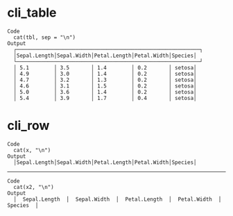 # cli_table

    Code
      cat(tbl, sep = "\n")
    Output
      ┌───────────────────────────────────────────────────────────┐
      │Sepal.Length│Sepal.Width│Petal.Length│Petal.Width│Species│
      └───────────────────────────────────────────────────────────┘
      │ 5.1        │ 3.5       │ 1.4        │ 0.2       │ setosa│
      │ 4.9        │ 3.0       │ 1.4        │ 0.2       │ setosa│
      │ 4.7        │ 3.2       │ 1.3        │ 0.2       │ setosa│
      │ 4.6        │ 3.1       │ 1.5        │ 0.2       │ setosa│
      │ 5.0        │ 3.6       │ 1.4        │ 0.2       │ setosa│
      │ 5.4        │ 3.9       │ 1.7        │ 0.4       │ setosa│

# cli_row

    Code
      cat(x, "\n")
    Output
      │Sepal.Length│Sepal.Width│Petal.Length│Petal.Width│Species│ 

---

    Code
      cat(x2, "\n")
    Output
      │  Sepal.Length  │  Sepal.Width  │  Petal.Length  │  Petal.Width  │  Species  │ 

